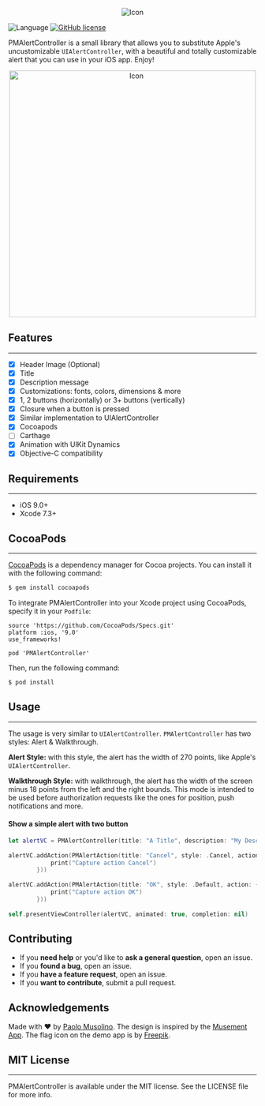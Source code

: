 <p align="center">
  <img src="https://raw.githubusercontent.com/Codeido/PMAlertController/master/logo_pmalertcontroller.png" alt="Icon"/>
</p>
  
 
  ![Language](https://img.shields.io/badge/Swift-2.2-orange.svg?style=flat)
  [![GitHub license](https://img.shields.io/cocoapods/l/PMAlertController.svg)]()

PMAlertController is a small library that allows you to substitute Apple's uncustomizable `UIAlertController`, with a beautiful and totally customizable alert that you can use in your iOS app. Enjoy!

<p align="center">
  <img src="https://raw.githubusercontent.com/Codeido/PMAlertController/master/preview_pmalertacontroller.jpg" width=500 alt="Icon"/>
</p>

## Features
----------------

- [x] Header Image (Optional)
- [x] Title
- [x] Description message
- [x] Customizations: fonts, colors, dimensions & more
- [x] 1, 2 buttons (horizontally) or 3+ buttons (vertically)
- [x] Closure when a button is pressed
- [x] Similar implementation to UIAlertController
- [x] Cocoapods
- [ ] Carthage
- [x] Animation with UIKit Dynamics
- [x] Objective-C compatibility

## Requirements
----------------

- iOS 9.0+
- Xcode 7.3+

## CocoaPods
----------------

[CocoaPods](http://cocoapods.org) is a dependency manager for Cocoa projects. You can install it with the following command:

```bash
$ gem install cocoapods
```

To integrate PMAlertController into your Xcode project using CocoaPods, specify it in your `Podfile`:


```
source 'https://github.com/CocoaPods/Specs.git'
platform :ios, '9.0'
use_frameworks!

pod 'PMAlertController'
```

Then, run the following command:

```bash
$ pod install
```


## Usage
----------------
The usage is very similar to `UIAlertController`.
`PMAlertController` has two styles: Alert & Walkthrough.

**Alert Style:** with this style, the alert has the width of 270 points, like Apple's `UIAlertController`.

**Walkthrough Style:** with walkthrough, the alert has the width of the screen minus 18 points from the left and the right bounds. This mode is intended to be used before authorization requests like the ones for position, push notifications and more.

#### Show a simple alert with two button

```swift
let alertVC = PMAlertController(title: "A Title", description: "My Description", image: UIImage(named: "img.png"), style: .Alert)
        
alertVC.addAction(PMAlertAction(title: "Cancel", style: .Cancel, action: { () -> Void in
            print("Capture action Cancel")
        }))
        
alertVC.addAction(PMAlertAction(title: "OK", style: .Default, action: { () in
            print("Capture action OK")
        }))
        
self.presentViewController(alertVC, animated: true, completion: nil)
```


## Contributing

- If you **need help** or you'd like to **ask a general question**, open an issue.
- If you **found a bug**, open an issue.
- If you **have a feature request**, open an issue.
- If you **want to contribute**, submit a pull request.


## Acknowledgements

Made with ❤️ by [Paolo Musolino](https://github.com/Codeido).
The design is inspired by the [Musement App](https://itunes.apple.com/app/musement-tours-attractions/id828471190). The flag icon on the demo app is by [Freepik](http://freepik.com).


## MIT License
----------------
PMAlertController is available under the MIT license. See the LICENSE file for more info.